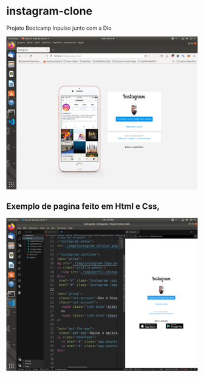 # instagram-clone


Projeto Bootcamp Inpulso junto com a Dio



![alt](https://raw.githubusercontent.com/diegobda/instagram-clone/master/Screenshot%20from%202022-08-14%2000-12-09.png)


<h2>Exemplo de pagina feito em Html e Css,</h2>


![alt](https://raw.githubusercontent.com/diegobda/instagram-clone/master/Screenshot%20from%202022-08-13%2023-59-41.png)

